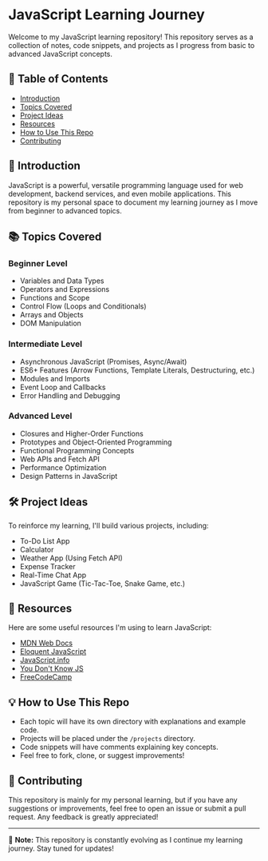 # JavaScript Learning Journey

Welcome to my JavaScript learning repository! This repository serves as a collection of notes, code snippets, and projects as I progress from basic to advanced JavaScript concepts.

## 📌 Table of Contents
- [Introduction](#introduction)
- [Topics Covered](#topics-covered)
- [Project Ideas](#project-ideas)
- [Resources](#resources)
- [How to Use This Repo](#how-to-use-this-repo)
- [Contributing](#contributing)

## 🚀 Introduction
JavaScript is a powerful, versatile programming language used for web development, backend services, and even mobile applications. This repository is my personal space to document my learning journey as I move from beginner to advanced topics.

## 📚 Topics Covered
### Beginner Level
- Variables and Data Types
- Operators and Expressions
- Functions and Scope
- Control Flow (Loops and Conditionals)
- Arrays and Objects
- DOM Manipulation

### Intermediate Level
- Asynchronous JavaScript (Promises, Async/Await)
- ES6+ Features (Arrow Functions, Template Literals, Destructuring, etc.)
- Modules and Imports
- Event Loop and Callbacks
- Error Handling and Debugging

### Advanced Level
- Closures and Higher-Order Functions
- Prototypes and Object-Oriented Programming
- Functional Programming Concepts
- Web APIs and Fetch API
- Performance Optimization
- Design Patterns in JavaScript

## 🛠 Project Ideas
To reinforce my learning, I'll build various projects, including:
- To-Do List App
- Calculator
- Weather App (Using Fetch API)
- Expense Tracker
- Real-Time Chat App
- JavaScript Game (Tic-Tac-Toe, Snake Game, etc.)

## 🔗 Resources
Here are some useful resources I'm using to learn JavaScript:
- [MDN Web Docs](https://developer.mozilla.org/en-US/docs/Web/JavaScript)
- [Eloquent JavaScript](https://eloquentjavascript.net/)
- [JavaScript.info](https://javascript.info/)
- [You Don't Know JS](https://github.com/getify/You-Dont-Know-JS)
- [FreeCodeCamp](https://www.freecodecamp.org/)

## 💡 How to Use This Repo
- Each topic will have its own directory with explanations and example code.
- Projects will be placed under the `/projects` directory.
- Code snippets will have comments explaining key concepts.
- Feel free to fork, clone, or suggest improvements!

## 🤝 Contributing
This repository is mainly for my personal learning, but if you have any suggestions or improvements, feel free to open an issue or submit a pull request. Any feedback is greatly appreciated!

---

📝 **Note:** This repository is constantly evolving as I continue my learning journey. Stay tuned for updates!
